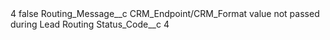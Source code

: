 <?xml version="1.0" encoding="UTF-8"?>
<CustomMetadata xmlns="http://soap.sforce.com/2006/04/metadata" xmlns:xsi="http://www.w3.org/2001/XMLSchema-instance" xmlns:xsd="http://www.w3.org/2001/XMLSchema">
    <label>4</label>
    <protected>false</protected>
    <values>
        <field>Routing_Message__c</field>
        <value xsi:type="xsd:string">CRM_Endpoint/CRM_Format value not passed during Lead Routing</value>
    </values>
    <values>
        <field>Status_Code__c</field>
        <value xsi:type="xsd:string">4</value>
    </values>
</CustomMetadata>
